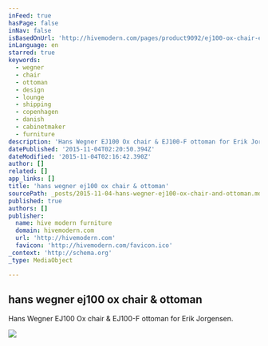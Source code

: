 ```yaml
---
inFeed: true
hasPage: false
inNav: false
isBasedOnUrl: 'http://hivemodern.com/pages/product9092/ej100-ox-chair-ej100f-ottoman-hans-wegner-erik-jorgensen'
inLanguage: en
starred: true
keywords:
  - wegner
  - chair
  - ottoman
  - design
  - lounge
  - shipping
  - copenhagen
  - danish
  - cabinetmaker
  - furniture
description: 'Hans Wegner EJ100 Ox chair & EJ100-F ottoman for Erik Jorgensen.'
datePublished: '2015-11-04T02:20:50.394Z'
dateModified: '2015-11-04T02:16:42.390Z'
author: []
related: []
app_links: []
title: 'hans wegner ej100 ox chair & ottoman'
sourcePath: _posts/2015-11-04-hans-wegner-ej100-ox-chair-and-ottoman.md
published: true
authors: []
publisher:
  name: hive modern furniture
  domain: hivemodern.com
  url: 'http://hivemodern.com'
  favicon: 'http://hivemodern.com/favicon.ico'
_context: 'http://schema.org'
_type: MediaObject

---
```

<article style=""><h1>hans wegner ej100 ox chair &amp; ottoman</h1><p>Hans Wegner EJ100 Ox chair &amp; EJ100-F ottoman for Erik Jorgensen.</p><img src="http://hivemodern.com/public_resources/ej100-ox-chair-ej100f-ottoman-hans-wegner-erik-jorgensen-1.jpg" /></article>